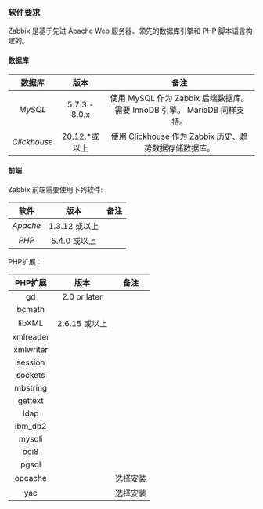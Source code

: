 ### 软件要求

Zabbix 是基于先进 Apache Web 服务器、领先的数据库引擎和 PHP 脚本语言构建的。

#### 数据库

|    数据库    |     版本      |                             备注                             |
| :----------: | :-----------: | :----------------------------------------------------------: |
|   *MySQL*    | 5.7.3 - 8.0.x | 使用 MySQL 作为 Zabbix 后端数据库。需要 InnoDB 引擎。 MariaDB 同样支持。 |
| *Clickhouse* | 20.12.*或以上 |    使用 Clickhouse 作为 Zabbix 历史、趋势数据存储数据库。    |

#### 前端

Zabbix 前端需要使用下列软件:

|   软件   |     版本      | 备注 |
| :------: | :-----------: | :--: |
| *Apache* | 1.3.12 或以上 |      |
|  *PHP*   | 5.4.0 或以上  |      |

PHP扩展：

| PHP扩展    | 版本           | 备注     |
| :-------: | :-----------: | :------: |
| gd        | 2.0 or later  |          |
| bcmath    |               |          |
| libXML    | 2.6.15 或以上  |          |
| xmlreader |               |          |
| xmlwriter |               |          |
| session   |               |          |
| sockets   |               |          |
| mbstring  |               |          |
| gettext   |               |          |
| ldap      |               |          |
| ibm_db2   |               |          |
| mysqli    |               |          |
| oci8      |               |          |
| pgsql     |               |          |
| opcache   |               | 选择安装 |
| yac       |               | 选择安装 |